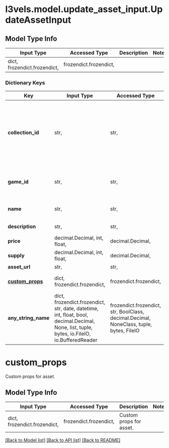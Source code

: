 # l3vels.model.update_asset_input.UpdateAssetInput

## Model Type Info
Input Type | Accessed Type | Description | Notes
------------ | ------------- | ------------- | -------------
dict, frozendict.frozendict,  | frozendict.frozendict,  |  | 

### Dictionary Keys
Key | Input Type | Accessed Type | Description | Notes
------------ | ------------- | ------------- | ------------- | -------------
**collection_id** | str,  | str,  | Collection ID to find and update the asset in. Example: Update AK-47 asset in Weapons collection. | 
**game_id** | str,  | str,  | Game ID to update the asset in. Example: Call of Duty | 
**name** | str,  | str,  | The name of the asset. | [optional] 
**description** | str,  | str,  | The story of asset. | [optional] 
**price** | decimal.Decimal, int, float,  | decimal.Decimal,  | Price of asset | [optional] 
**supply** | decimal.Decimal, int, float,  | decimal.Decimal,  | Supply of asset | [optional] 
**asset_url** | str,  | str,  | Asset URL | [optional] 
**[custom_props](#custom_props)** | dict, frozendict.frozendict,  | frozendict.frozendict,  | Custom props for asset. | [optional] 
**any_string_name** | dict, frozendict.frozendict, str, date, datetime, int, float, bool, decimal.Decimal, None, list, tuple, bytes, io.FileIO, io.BufferedReader | frozendict.frozendict, str, BoolClass, decimal.Decimal, NoneClass, tuple, bytes, FileIO | any string name can be used but the value must be the correct type | [optional]

# custom_props

Custom props for asset.

## Model Type Info
Input Type | Accessed Type | Description | Notes
------------ | ------------- | ------------- | -------------
dict, frozendict.frozendict,  | frozendict.frozendict,  | Custom props for asset. | 

[[Back to Model list]](../../README.md#documentation-for-models) [[Back to API list]](../../README.md#documentation-for-api-endpoints) [[Back to README]](../../README.md)

